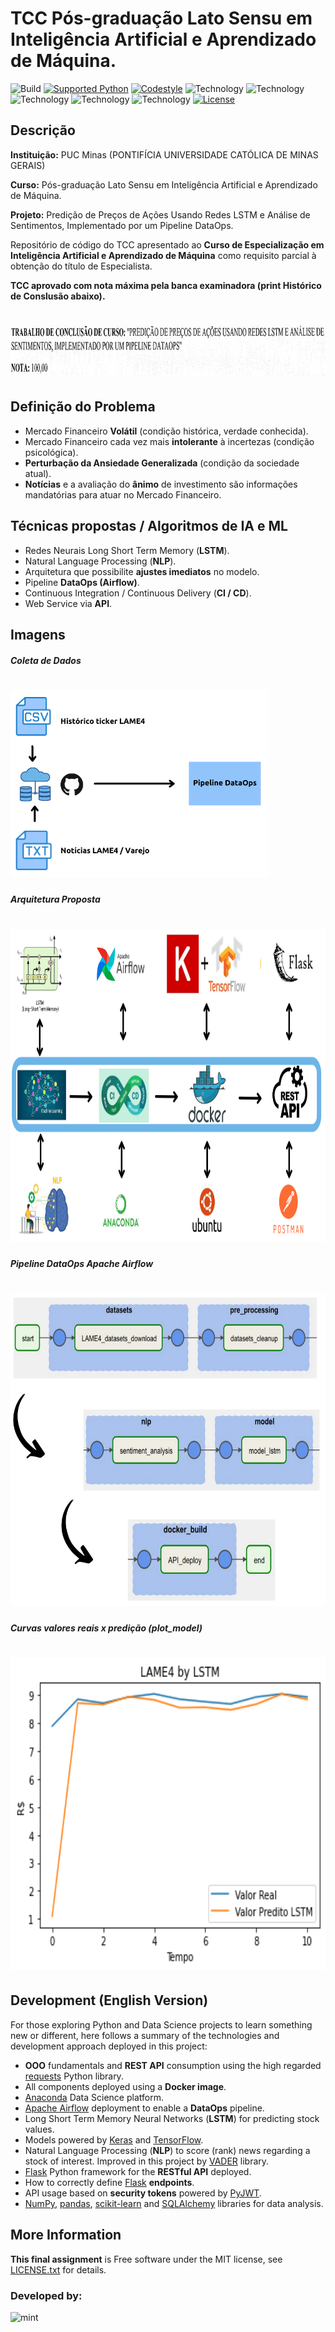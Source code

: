 # TCC Pós-graduação Lato Sensu em Inteligência Artificial e Aprendizado de Máquina.

![Build](https://img.shields.io/badge/build-passing-green.svg)
[![Supported Python](https://img.shields.io/badge/python-3.6,3.7,3.8-blue.svg)](https://pypi.python.org/pypi/redislite/)
[![Codestyle](https://img.shields.io/badge/code%20style-pep8-blue.svg)](https://www.python.org/dev/peps/pep-0008/)
![Technology](https://img.shields.io/badge/flask-powered-green.svg)
![Technology](https://img.shields.io/badge/anaconda-powered-green.svg)
![Technology](https://img.shields.io/badge/airflow-powered-green.svg)
![Technology](https://img.shields.io/badge/keras-powered-green.svg)
![Technology](https://img.shields.io/badge/tensorflow-powered-green.svg)
[![License](https://img.shields.io/badge/license-MIT-lightgrey.svg)](https://opensource.org/licenses/MIT)

## Descrição

**Instituição:** PUC Minas (PONTIFÍCIA UNIVERSIDADE CATÓLICA DE MINAS GERAIS)

**Curso:** Pós-graduação Lato Sensu em Inteligência Artificial e Aprendizado de Máquina.

**Projeto:** Predição de Preços de Ações Usando Redes LSTM e Análise de Sentimentos, Implementado por um Pipeline DataOps.

Repositório de código do TCC apresentado ao **Curso de Especialização em Inteligência Artificial e Aprendizado de Máquina** como requisito parcial à obtenção do título de Especialista.

**TCC aprovado com nota máxima pela banca examinadora (print Histórico de Conslusão abaixo).**

# <img src="./images/TCC_nota_maxima.jpg" height=81 alt="TCC Nota Maxima" />

## Definição do Problema

* Mercado Financeiro **Volátil** (condição histórica, verdade conhecida).
* Mercado Financeiro cada vez mais **intolerante** à incertezas (condição psicológica).
* **Perturbação da Ansiedade Generalizada** (condição da sociedade atual).
* **Notícias** e a avaliação do **ânimo** de investimento são informações mandatórias para atuar no Mercado Financeiro.

## Técnicas propostas / Algoritmos de IA e ML

* Redes Neurais Long Short Term Memory (**LSTM**).
* Natural Language Processing (**NLP**).
* Arquitetura que possibilite **ajustes imediatos** no modelo.
* Pipeline **DataOps (Airflow)**.
* Continuous Integration / Continuous Delivery (**CI / CD**).
* Web Service via **API**.

## Imagens

##### Coleta de Dados

# <img src="./images/datasets_externos.png" height=300 alt="Coleta de Dados" />

##### Arquitetura Proposta

# <img src="./images/arquitetura_geral.png" height=500 alt="Arquitetura Proposta" />

##### Pipeline DataOps Apache Airflow

# <img src="./images/pipeline_airflow.png" height=500 alt="Pipeline DataOps Apache Airflow" />

##### Curvas valores reais x predição (plot_model)

# <img src="./images/predicao_lstm.png" height=500 alt="Curvas valores reais x predição (plot_model)" />


## Development (English Version)

For those exploring Python and Data Science projects to learn something new or different, here follows a summary of the technologies and development approach deployed in this project:

* **OOO** fundamentals and **REST API** consumption using the high regarded [requests](https://requests.readthedocs.io/en/latest/) Python library.
* All components deployed using a **Docker image**.
* [Anaconda](https://www.anaconda.com/) Data Science platform.
* [Apache Airflow](https://airflow.apache.org/) deployment to enable a **DataOps** pipeline.
* Long Short Term Memory Neural Networks (**LSTM**) for predicting stock values.
* Models powered by [Keras](https://keras.io/) and [TensorFlow](https://www.tensorflow.org/).
* Natural Language Processing (**NLP**) to score (rank) news regarding a stock of interest. Improved in this project by [VADER](https://github.com/cjhutto/vaderSentiment) library.
* [Flask](https://flask.palletsprojects.com/en/2.2.x/) Python framework for the **RESTful API** deployed.
* How to correctly define [Flask](https://flask.palletsprojects.com/en/2.2.x/) **endpoints**.
* API usage based on **security tokens** powered by [PyJWT](https://pyjwt.readthedocs.io/en/stable/).
* [NumPy](https://numpy.org/), [pandas](https://pandas.pydata.org/docs/index.html), [scikit-learn](https://scikit-learn.org/stable/) and [SQLAlchemy](https://www.sqlalchemy.org/) libraries for data analysis.


## More Information

**This final assignment** is Free software under the MIT license, see [LICENSE.txt](./LICENSE.txt) for details.

### **Developed by**:

![mint](https://www.linuxmint.com/img/signatures/donors/8410.png?time=1666829753)
